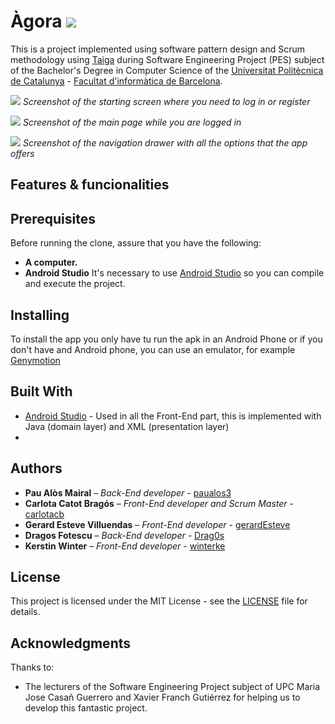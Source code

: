 # Àgora     ![](https://github.com/carlotacb/Agora/blob/master/logo-agora.png)

This is a project implemented using software pattern design and Scrum methodology using [Taiga](https://tree.taiga.io/project/carlotacatot-pes-/) during Software Engineering Project (PES) subject of the Bachelor's Degree in Computer Science of the [Universitat Politècnica de Catalunya](https://www.upc.edu/ca) - [Facultat d'informàtica de Barcelona](https://www.fib.upc.edu/).

![](https://github.com/carlotacb/Agora/blob/master/StartPage.jpeg)
*Screenshot of the starting screen where you need to log in or register*

![](https://github.com/carlotacb/Agora/blob/master/MainPage.jpeg)
*Screenshot of the main page while you are logged in*

![](https://github.com/carlotacb/Agora/blob/master/NavDrawer.jpeg)
*Screenshot of the navigation drawer with all the options that the app offers*


## Features & funcionalities


## Prerequisites
Before running the clone, assure that you have the following:

- **A computer.**
- **Android Studio** It's necessary to use [Android Studio](https://developer.android.com/studio/) so you can compile and execute the project.

## Installing

To install the app you only have tu run the apk in an Android Phone or if you don't have and Android phone, you can use an emulator, for example [Genymotion](https://www.genymotion.com/fun-zone/)


## Built With

* [Android Studio](https://www.opengl.org/) - Used in all the Front-End part, this is implemented with Java (domain layer) and XML (presentation layer)
* 


## Authors

* **Pau Alòs Mairal** – _Back-End developer_ - [paualos3](https://github.com/paualos3)
* **Carlota Catot Bragós** – _Front-End developer and Scrum Master_ - [carlotacb](https://github.com/carlotacb)
* **Gerard Esteve Villuendas** – _Front-End developer_ - [gerardEsteve](https://github.com/gerardEsteve)
* **Dragos Fotescu** – _Back-End developer_ - [Drag0s](https://github.com/Drag0s)
* **Kerstin Winter** – _Front-End developer_ - [winterke](https://github.com/winterke)

## License

This project is licensed under the MIT License - see the [LICENSE](https://github.com/carlotacb/Lemmings/blob/master/LICENSE) file for details.

## Acknowledgments

Thanks to:
- The lecturers of the Software Engineering Project subject of UPC Maria Jose Casañ Guerrero and Xavier Franch Gutiérrez for helping us to develop this fantastic project.
